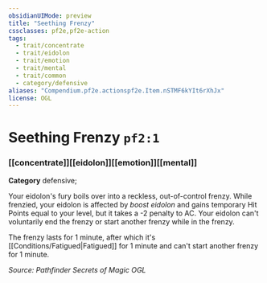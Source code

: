 ```yaml
---
obsidianUIMode: preview
title: "Seething Frenzy"
cssclasses: pf2e,pf2e-action
tags:
  - trait/concentrate
  - trait/eidolon
  - trait/emotion
  - trait/mental
  - trait/common
  - category/defensive
aliases: "Compendium.pf2e.actionspf2e.Item.nSTMF6kYIt6rXhJx"
license: OGL
---
```

# Seething Frenzy `pf2:1`

### [[concentrate]][[eidolon]][[emotion]][[mental]]

**Category** defensive; 




Your eidolon's fury boils over into a reckless, out-of-control frenzy. While frenzied, your eidolon is affected by _boost eidolon_ and gains temporary Hit Points equal to your level, but it takes a -2 penalty to AC. Your eidolon can't voluntarily end the frenzy or start another frenzy while in the frenzy.

The frenzy lasts for 1 minute, after which it's [[Conditions/Fatigued|Fatigued]] for 1 minute and can't start another frenzy for 1 minute.

*Source: Pathfinder Secrets of Magic*
*OGL*